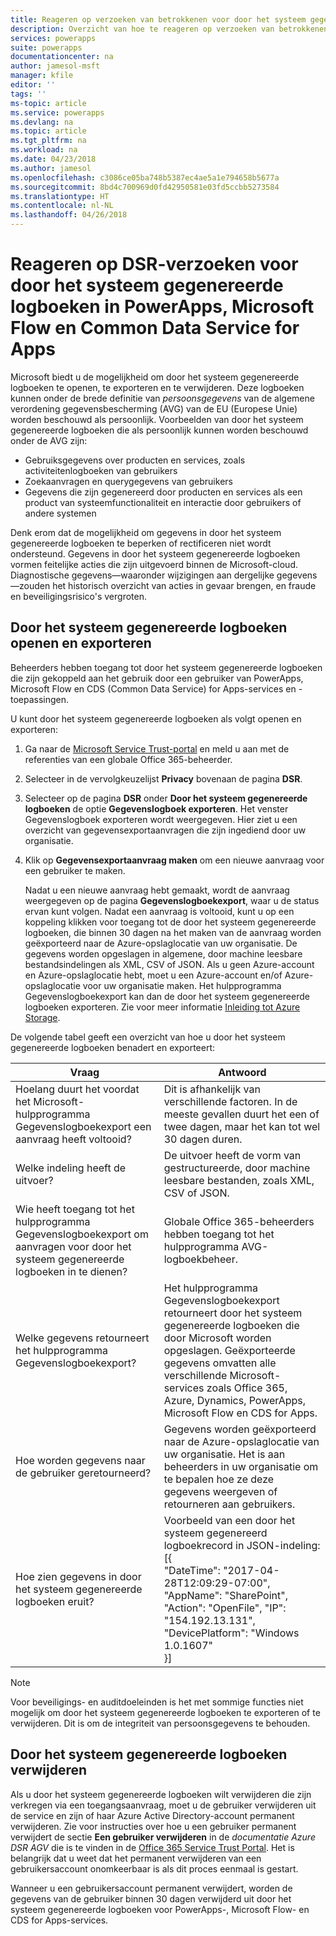 ```yaml
---
title: Reageren op verzoeken van betrokkenen voor door het systeem gegenereerde logboeken in PowerApps, Microsoft Flow en Common Data Service voor apps | Microsoft Docs
description: Overzicht van hoe te reageren op verzoeken van betrokkenen voor door het systeem gegenereerde logboeken in PowerApps, Microsoft Flow en Common Data Service voor apps
services: powerapps
suite: powerapps
documentationcenter: na
author: jamesol-msft
manager: kfile
editor: ''
tags: ''
ms-topic: article
ms.service: powerapps
ms.devlang: na
ms.topic: article
ms.tgt_pltfrm: na
ms.workload: na
ms.date: 04/23/2018
ms.author: jamesol
ms.openlocfilehash: c3086ce05ba748b5387ec4ae5a1e794658b5677a
ms.sourcegitcommit: 8bd4c700969d0fd42950581e03fd5ccbb5273584
ms.translationtype: HT
ms.contentlocale: nl-NL
ms.lasthandoff: 04/26/2018
---
```

# <a name="responding-to-dsr-requests-for-system-generated-logs-in-powerapps-microsoft-flow-and-common-data-service-for-apps"></a>Reageren op DSR-verzoeken voor door het systeem gegenereerde logboeken in PowerApps, Microsoft Flow en Common Data Service for Apps
Microsoft biedt u de mogelijkheid om door het systeem gegenereerde logboeken te openen, te exporteren en te verwijderen. Deze logboeken kunnen onder de brede definitie van *persoonsgegevens* van de algemene verordening gegevensbescherming (AVG) van de EU (Europese Unie) worden beschouwd als persoonlijk. Voorbeelden van door het systeem gegenereerde logboeken die als persoonlijk kunnen worden beschouwd onder de AVG zijn:
* Gebruiksgegevens over producten en services, zoals activiteitenlogboeken van gebruikers
* Zoekaanvragen en querygegevens van gebruikers
* Gegevens die zijn gegenereerd door producten en services als een product van systeemfunctionaliteit en interactie door gebruikers of andere systemen

Denk erom dat de mogelijkheid om gegevens in door het systeem gegenereerde logboeken te beperken of rectificeren niet wordt ondersteund. Gegevens in door het systeem gegenereerde logboeken vormen feitelijke acties die zijn uitgevoerd binnen de Microsoft-cloud. Diagnostische gegevens&mdash;waaronder wijzigingen aan dergelijke gegevens&mdash;zouden het historisch overzicht van acties in gevaar brengen, en fraude en beveiligingsrisico's vergroten.

## <a name="accessing-and-exporting-system-generated-logs"></a>Door het systeem gegenereerde logboeken openen en exporteren
Beheerders hebben toegang tot door het systeem gegenereerde logboeken die zijn gekoppeld aan het gebruik door een gebruiker van PowerApps, Microsoft Flow en CDS (Common Data Service) for Apps-services en -toepassingen.

U kunt door het systeem gegenereerde logboeken als volgt openen en exporteren:

1. Ga naar de [Microsoft Service Trust-portal](https://servicetrust.microsoft.com/) en meld u aan met de referenties van een globale Office 365-beheerder.

2. Selecteer in de vervolgkeuzelijst **Privacy** bovenaan de pagina **DSR**.

3. Selecteer op de pagina **DSR** onder **Door het systeem gegenereerde logboeken** de optie **Gegevenslogboek exporteren**. Het venster Gegevenslogboek exporteren wordt weergegeven. Hier ziet u een overzicht van gegevensexportaanvragen die zijn ingediend door uw organisatie.

4. Klik op **Gegevensexportaanvraag maken** om een nieuwe aanvraag voor een gebruiker te maken.

    Nadat u een nieuwe aanvraag hebt gemaakt, wordt de aanvraag weergegeven op de pagina **Gegevenslogboekexport**, waar u de status ervan kunt volgen. Nadat een aanvraag is voltooid, kunt u op een koppeling klikken voor toegang tot de door het systeem gegenereerde logboeken, die binnen 30 dagen na het maken van de aanvraag worden geëxporteerd naar de Azure-opslaglocatie van uw organisatie. De gegevens worden opgeslagen in algemene, door machine leesbare bestandsindelingen als XML, CSV of JSON. Als u geen Azure-account en Azure-opslaglocatie hebt, moet u een Azure-account en/of Azure-opslaglocatie voor uw organisatie maken. Het hulpprogramma Gegevenslogboekexport kan dan de door het systeem gegenereerde logboeken exporteren. Zie voor meer informatie [Inleiding tot Azure Storage](https://docs.microsoft.com/azure/storage/common/storage-introduction).

De volgende tabel geeft een overzicht van hoe u door het systeem gegenereerde logboeken benadert en exporteert:

| Vraag | Antwoord |
| --- | --- |
| Hoelang duurt het voordat het Microsoft-hulpprogramma Gegevenslogboekexport een aanvraag heeft voltooid? |    Dit is afhankelijk van verschillende factoren. In de meeste gevallen duurt het een of twee dagen, maar het kan tot wel 30 dagen duren.
| Welke indeling heeft de uitvoer? | De uitvoer heeft de vorm van gestructureerde, door machine leesbare bestanden, zoals XML, CSV of JSON.
| Wie heeft toegang tot het hulpprogramma Gegevenslogboekexport om aanvragen voor door het systeem gegenereerde logboeken in te dienen? | Globale Office 365-beheerders hebben toegang tot het hulpprogramma AVG-logboekbeheer.
| Welke gegevens retourneert het hulpprogramma Gegevenslogboekexport? | Het hulpprogramma Gegevenslogboekexport retourneert door het systeem gegenereerde logboeken die door Microsoft worden opgeslagen. Geëxporteerde gegevens omvatten alle verschillende Microsoft-services zoals Office 365, Azure, Dynamics, PowerApps, Microsoft Flow en CDS for Apps.
| Hoe worden gegevens naar de gebruiker geretourneerd? |   Gegevens worden geëxporteerd naar de Azure-opslaglocatie van uw organisatie. Het is aan beheerders in uw organisatie om te bepalen hoe ze deze gegevens weergeven of retourneren aan gebruikers.
| Hoe zien gegevens in door het systeem gegenereerde logboeken eruit? |  Voorbeeld van een door het systeem gegenereerd logboekrecord in JSON-indeling: <br> [{ <br>"DateTime": "2017-04- 28T12:09:29-07:00",  <br> "AppName": "SharePoint", <br> "Action": "OpenFile", "IP": "154.192.13.131", <br> "DevicePlatform": "Windows 1.0.1607" <br>}]

> [!NOTE]
>  Voor beveiligings- en auditdoeleinden is het met sommige functies niet mogelijk om door het systeem gegenereerde logboeken te exporteren of te verwijderen. Dit is om de integriteit van persoonsgegevens te behouden.
>
>

## <a name="deleting-system-generated-logs"></a>Door het systeem gegenereerde logboeken verwijderen
Als u door het systeem gegenereerde logboeken wilt verwijderen die zijn verkregen via een toegangsaanvraag, moet u de gebruiker verwijderen uit de service en zijn of haar Azure Active Directory-account permanent verwijderen. Zie voor instructies over hoe u een gebruiker permanent verwijdert de sectie **Een gebruiker verwijderen** in de *documentatie Azure DSR AGV* die is te vinden in de [Office 365 Service Trust Portal](https://servicetrust.microsoft.com/ViewPage/GDPRDSR). Het is belangrijk dat u weet dat het permanent verwijderen van een gebruikersaccount onomkeerbaar is als dit proces eenmaal is gestart.

Wanneer u een gebruikersaccount permanent verwijdert, worden de gegevens van de gebruiker binnen 30 dagen verwijderd uit door het systeem gegenereerde logboeken voor PowerApps-, Microsoft Flow- en CDS for Apps-services.
